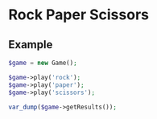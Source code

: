 # Rock Paper Scissors

## Example
```php
$game = new Game();

$game->play('rock');
$game->play('paper');
$game->play('scissors');

var_dump($game->getResults()); 
```